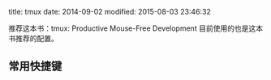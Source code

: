 title: tmux
date: 2014-09-02
modified: 2015-08-03 23:46:32


推荐这本书：tmux: Productive Mouse-Free Development
目前使用的也是这本书推荐的配置。

## 常用快捷键

